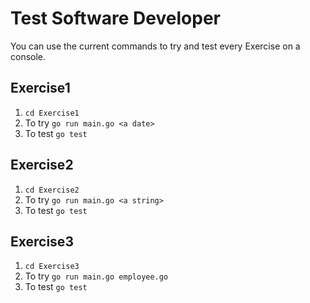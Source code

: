 # Test Software Developer
You can use the current commands to try and test every Exercise on a console.

## Exercise1
1. `cd Exercise1`
2. To try `go run main.go <a date>`
3. To test `go test`

## Exercise2
1. `cd Exercise2`
2. To try `go run main.go <a string>`
3. To test `go test`

## Exercise3
1. `cd Exercise3`
2. To try `go run main.go employee.go`
3. To test `go test`